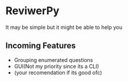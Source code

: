# ReviwerPy
It may be simple but it might be able to help you


## Incoming Features
* Grouping enumerated questions
* GUI(Not my priority since its a CLI)
* (your recomendation if its good ofc)
